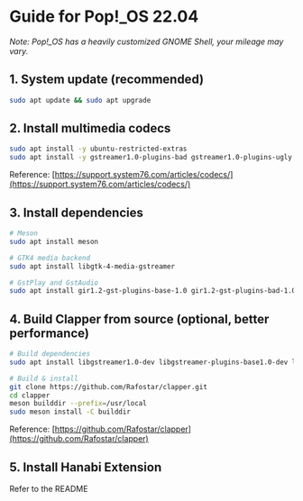 # Guide for Pop!\_OS 22.04

_Note: Pop!\_OS has a heavily customized GNOME Shell, your mileage may vary._

## 1. System update (recommended)

```bash
sudo apt update && sudo apt upgrade
```

## 2. Install multimedia codecs

```bash
sudo apt install -y ubuntu-restricted-extras
sudo apt install -y gstreamer1.0-plugins-bad gstreamer1.0-plugins-ugly gstreamer1.0-plugins-good libavcodec-extra gstreamer1.0-libav chromium-codecs-ffmpeg-extra libdvd-pkg
```

Reference: [https://support.system76.com/articles/codecs/](https://support.system76.com/articles/codecs/)

## 3. Install dependencies

```bash
# Meson
sudo apt install meson

# GTK4 media backend
sudo apt install libgtk-4-media-gstreamer

# GstPlay and GstAudio
sudo apt install gir1.2-gst-plugins-base-1.0 gir1.2-gst-plugins-bad-1.0
```

## 4. Build Clapper from source (optional, better performance)

```bash
# Build dependencies
sudo apt install libgstreamer1.0-dev libgstreamer-plugins-base1.0-dev libgstreamer-plugins-good1.0-dev libgstreamer-plugins-bad1.0-dev libgtk-4-dev

# Build & install
git clone https://github.com/Rafostar/clapper.git
cd clapper
meson builddir --prefix=/usr/local
sudo meson install -C builddir
```

Reference: [https://github.com/Rafostar/clapper](https://github.com/Rafostar/clapper)

## 5. Install Hanabi Extension

Refer to the README
